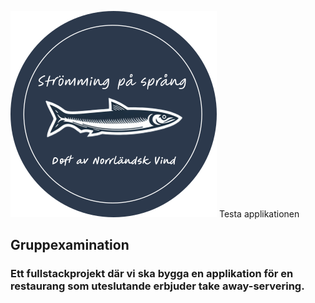 [![Herring](./takeaway-frontend/takeAwayApp/public/img/rundLogga.svg)](http://herringbucket.s3-website.eu-north-1.amazonaws.com)
Testa applikationen

## Gruppexamination

### Ett fullstackprojekt där vi ska bygga en applikation för en restaurang som uteslutande erbjuder take away-servering.
